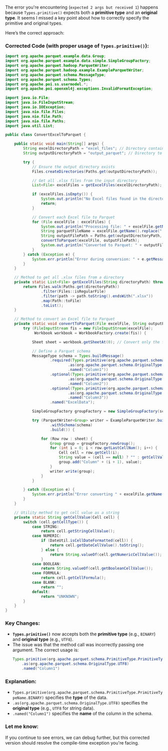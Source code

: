 The error you're encountering (`expected 2 args but received 1`) happens because `Types.primitive()` expects both a **primitive type** and an **original type**. It seems I missed a key point about how to correctly specify the primitive and original types.

Here’s the correct approach:

### **Corrected Code** (with proper usage of `Types.primitive()`):

```java
import org.apache.parquet.example.data.Group;
import org.apache.parquet.example.data.simple.SimpleGroupFactory;
import org.apache.parquet.hadoop.ParquetWriter;
import org.apache.parquet.hadoop.example.ExampleParquetWriter;
import org.apache.parquet.schema.MessageType;
import org.apache.parquet.schema.Types;
import org.apache.poi.ss.usermodel.*;
import org.apache.poi.openxml4j.exceptions.InvalidFormatException;

import java.io.File;
import java.io.FileInputStream;
import java.io.IOException;
import java.nio.file.Files;
import java.nio.file.Path;
import java.nio.file.Paths;
import java.util.List;

public class ConvertExcelToParquet {

    public static void main(String[] args) {
        String excelDirectoryPath = "excel_files"; // Directory containing Excel files
        String outputDirectoryPath = "output_parquet"; // Directory to store Parquet files

        try {
            // Ensure the output directory exists
            Files.createDirectories(Paths.get(outputDirectoryPath));

            // Get all .xlsx files from the input directory
            List<File> excelFiles = getExcelFiles(excelDirectoryPath);

            if (excelFiles.isEmpty()) {
                System.out.println("No Excel files found in the directory.");
                return;
            }

            // Convert each Excel file to Parquet
            for (File excelFile : excelFiles) {
                System.out.println("Processing file: " + excelFile.getName());
                String parquetFileName = excelFile.getName().replace(".xlsx", ".parquet");
                String outputFilePath = Paths.get(outputDirectoryPath, parquetFileName).toString();
                convertToParquet(excelFile, outputFilePath);
                System.out.println("Converted to Parquet: " + outputFilePath);
            }
        } catch (Exception e) {
            System.err.println("Error during conversion: " + e.getMessage());
        }
    }

    // Method to get all .xlsx files from a directory
    private static List<File> getExcelFiles(String directoryPath) throws IOException {
        return Files.walk(Paths.get(directoryPath))
                .filter(Files::isRegularFile)
                .filter(path -> path.toString().endsWith(".xlsx"))
                .map(Path::toFile)
                .toList();
    }

    // Method to convert an Excel file to Parquet
    private static void convertToParquet(File excelFile, String outputFilePath) throws IOException, InvalidFormatException {
        try (FileInputStream fis = new FileInputStream(excelFile);
             Workbook workbook = WorkbookFactory.create(fis)) {

            Sheet sheet = workbook.getSheetAt(0); // Convert only the first sheet

            // Define a Parquet schema
            MessageType schema = Types.buildMessage()
                    .required(Types.primitive(org.apache.parquet.schema.PrimitiveType.PrimitiveTypeName.BINARY)
                            .as(org.apache.parquet.schema.OriginalType.UTF8) // Specify UTF8 as the original type
                            .named("Column1"))
                    .optional(Types.primitive(org.apache.parquet.schema.PrimitiveType.PrimitiveTypeName.BINARY)
                            .as(org.apache.parquet.schema.OriginalType.UTF8)
                            .named("Column2"))
                    .optional(Types.primitive(org.apache.parquet.schema.PrimitiveType.PrimitiveTypeName.BINARY)
                            .as(org.apache.parquet.schema.OriginalType.UTF8)
                            .named("Column3"))
                    .named("ExcelData");

            SimpleGroupFactory groupFactory = new SimpleGroupFactory(schema);

            try (ParquetWriter<Group> writer = ExampleParquetWriter.builder(new org.apache.hadoop.fs.Path(outputFilePath))
                    .withSchema(schema)
                    .build()) {

                for (Row row : sheet) {
                    Group group = groupFactory.newGroup();
                    for (int i = 0; i < row.getLastCellNum(); i++) {
                        Cell cell = row.getCell(i);
                        String value = (cell == null) ? "" : getCellValue(cell);
                        group.add("Column" + (i + 1), value);
                    }
                    writer.write(group);
                }
            }

        } catch (Exception e) {
            System.err.println("Error converting " + excelFile.getName() + ": " + e.getMessage());
        }
    }

    // Utility method to get cell value as a string
    private static String getCellValue(Cell cell) {
        switch (cell.getCellType()) {
            case STRING:
                return cell.getStringCellValue();
            case NUMERIC:
                if (DateUtil.isCellDateFormatted(cell)) {
                    return cell.getDateCellValue().toString();
                } else {
                    return String.valueOf(cell.getNumericCellValue());
                }
            case BOOLEAN:
                return String.valueOf(cell.getBooleanCellValue());
            case FORMULA:
                return cell.getCellFormula();
            case BLANK:
                return "";
            default:
                return "UNKNOWN";
        }
    }
}
```

### **Key Changes**:
- **`Types.primitive()`** now accepts both the **primitive type** (e.g., `BINARY`) and **original type** (e.g., `UTF8`).
- The issue was that the method call was incorrectly passing one argument. The correct usage is:
    ```java
    Types.primitive(org.apache.parquet.schema.PrimitiveType.PrimitiveTypeName.BINARY)
        .as(org.apache.parquet.schema.OriginalType.UTF8)
        .named("Column1")
    ```

### **Explanation**:
- `Types.primitive(org.apache.parquet.schema.PrimitiveType.PrimitiveTypeName.BINARY)` specifies the **type** of the data.
- `.as(org.apache.parquet.schema.OriginalType.UTF8)` specifies the **original type** (e.g., `UTF8` for string data).
- `.named("Column1")` specifies the **name** of the column in the schema.

### **Let me know**:
If you continue to see errors, we can debug further, but this corrected version should resolve the compile-time exception you're facing.
